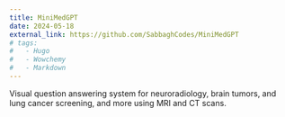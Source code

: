 ```yaml
---
title: MiniMedGPT
date: 2024-05-18
external_link: https://github.com/SabbaghCodes/MiniMedGPT
# tags:
#   - Hugo
#   - Wowchemy
#   - Markdown
---
```


Visual question answering system for neuroradiology, brain tumors, and lung cancer screening, and more using MRI and CT scans.

<!--more-->
